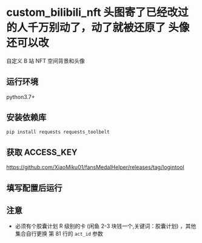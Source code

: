 # custom_bilibili_nft 头图寄了已经改过的人千万别动了，动了就被还原了 头像还可以改

自定义 B 站 NFT 空间背景和头像

## 运行环境

python3.7+

## 安装依赖库

```bash
pip install requests requests_toolbelt
```

## 获取 ACCESS_KEY

https://github.com/XiaoMiku01/fansMedalHelper/releases/tag/logintool

## 填写配置后运行

## 注意

-   必须有个胶囊计划 R 级别的卡 (闲鱼 2-3 块钱一个,关键词：胶囊计划) ，其他集合自行更换 第 81 行的 `act_id` 参数
